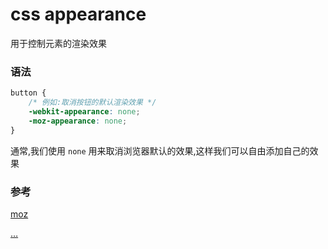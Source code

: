 # css appearance

用于控制元素的渲染效果



### 语法

``` css
button {
    /* 例如:取消按钮的默认渲染效果 */
    -webkit-appearance: none;
    -moz-appearance: none;
}
```

通常,我们使用 `none` 用来取消浏览器默认的效果,这样我们可以自由添加自己的效果



### 参考

[moz](https://developer.mozilla.org/en-US/docs/Web/CSS/-moz-appearance)

[…](http://ued.ctrip.com/blog/wp-content/webkitcss/prop/appearance.html)


